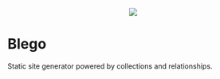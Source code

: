 <p align="center"><img src="https://cdn.rawgit.com/MattStypa/blego/master/src/cli/blueprint/static/logo.svg"></p>

# Blego

Static site generator powered by collections and relationships.
